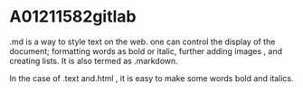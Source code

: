 # A01211582gitlab
.md is a way to style text on the web. one can control the display of the document; formatting words as bold or italic,
further adding images , and creating lists. It is also termed as .markdown.

In the case of .text and.html , it is easy to make some words bold and italics.
